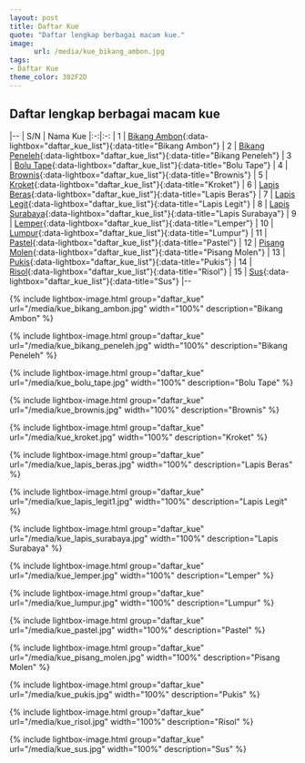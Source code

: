 ```yaml
---
layout: post
title: Daftar Kue
quote: "Daftar lengkap berbagai macam kue."
image:
      url: /media/kue_bikang_ambon.jpg
tags:
- Daftar Kue
theme_color: 302F2D
---
```


## Daftar lengkap berbagai macam kue

|--
| S/N | Nama Kue
|:-:|:-:
| 1 | [Bikang Ambon](/media/kue_bikang_ambon.jpg){:data-lightbox="daftar_kue_list"}{:data-title="Bikang Ambon"}
| 2 | [Bikang Peneleh](/media/kue_bikang_peneleh.jpg){:data-lightbox="daftar_kue_list"}{:data-title="Bikang Peneleh"}
| 3 | [Bolu Tape](/media/kue_bolu_tape.jpg){:data-lightbox="daftar_kue_list"}{:data-title="Bolu Tape"}
| 4 | [Brownis](/media/kue_brownis.jpg){:data-lightbox="daftar_kue_list"}{:data-title="Brownis"}
| 5 | [Kroket](/media/kue_kroket.jpg){:data-lightbox="daftar_kue_list"}{:data-title="Kroket"}
| 6 | [Lapis Beras](/media/kue_lapis_beras.jpg){:data-lightbox="daftar_kue_list"}{:data-title="Lapis Beras"}
| 7 | [Lapis Legit](/media/kue_lapis_legit1.jpg){:data-lightbox="daftar_kue_list"}{:data-title="Lapis Legit"}
| 8 | [Lapis Surabaya](/media/kue_lapis_surabaya.jpg){:data-lightbox="daftar_kue_list"}{:data-title="Lapis Surabaya"}
| 9 | [Lemper](/media/kue_lemper.jpg){:data-lightbox="daftar_kue_list"}{:data-title="Lemper"}
| 10 | [Lumpur](/media/kue_lumpur.jpg){:data-lightbox="daftar_kue_list"}{:data-title="Lumpur"}
| 11 | [Pastel](/media/kue_pastel.jpg){:data-lightbox="daftar_kue_list"}{:data-title="Pastel"}
| 12 | [Pisang Molen](/media/kue_pisang_molen.jpg){:data-lightbox="daftar_kue_list"}{:data-title="Pisang Molen"}
| 13 | [Pukis](/media/kue_pukis.jpg){:data-lightbox="daftar_kue_list"}{:data-title="Pukis"}
| 14 | [Risol](/media/kue_risol.jpg){:data-lightbox="daftar_kue_list"}{:data-title="Risol"}
| 15 | [Sus](/media/kue_sus.jpg){:data-lightbox="daftar_kue_list"}{:data-title="Sus"}
|--


{% include lightbox-image.html group="daftar_kue" url="/media/kue_bikang_ambon.jpg" width="100%" description="Bikang Ambon" %}

{% include lightbox-image.html group="daftar_kue" url="/media/kue_bikang_peneleh.jpg" width="100%" description="Bikang Peneleh" %}

{% include lightbox-image.html group="daftar_kue" url="/media/kue_bolu_tape.jpg" width="100%" description="Bolu Tape" %}

{% include lightbox-image.html group="daftar_kue" url="/media/kue_brownis.jpg" width="100%" description="Brownis" %}

{% include lightbox-image.html group="daftar_kue" url="/media/kue_kroket.jpg" width="100%" description="Kroket" %}

{% include lightbox-image.html group="daftar_kue" url="/media/kue_lapis_beras.jpg" width="100%" description="Lapis Beras" %}

{% include lightbox-image.html group="daftar_kue" url="/media/kue_lapis_legit1.jpg" width="100%" description="Lapis Legit" %}

{% include lightbox-image.html group="daftar_kue" url="/media/kue_lapis_surabaya.jpg" width="100%" description="Lapis Surabaya" %}

{% include lightbox-image.html group="daftar_kue" url="/media/kue_lemper.jpg" width="100%" description="Lemper" %}

{% include lightbox-image.html group="daftar_kue" url="/media/kue_lumpur.jpg" width="100%" description="Lumpur" %}

{% include lightbox-image.html group="daftar_kue" url="/media/kue_pastel.jpg" width="100%" description="Pastel" %}

{% include lightbox-image.html group="daftar_kue" url="/media/kue_pisang_molen.jpg" width="100%" description="Pisang Molen" %}

{% include lightbox-image.html group="daftar_kue" url="/media/kue_pukis.jpg" width="100%" description="Pukis" %}

{% include lightbox-image.html group="daftar_kue" url="/media/kue_risol.jpg" width="100%" description="Risol" %}

{% include lightbox-image.html group="daftar_kue" url="/media/kue_sus.jpg" width="100%" description="Sus" %}



